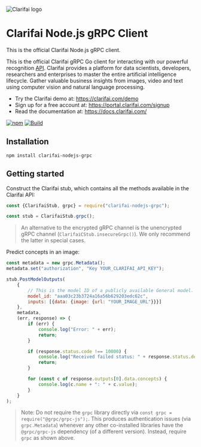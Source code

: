 ![Clarifai logo](docs/logo.png)

# Clarifai Node.js gRPC Client

This is the official Clarifai Node.js gRPC client.

This is the official Clarifai gRPC Go client for interacting with our powerful recognition
[API](https://docs.clarifai.com).
Clarifai provides a platform for data scientists, developers, researchers and enterprises to master the entire
artificial intelligence lifecycle. Gather valuable business insights from images, video and text using computer vision
and natural language processing.

* Try the Clarifai demo at: https://clarifai.com/demo
* Sign up for a free account at: https://portal.clarifai.com/signup
* Read the documentation at: https://docs.clarifai.com/


[![npm](https://img.shields.io/npm/v/clarifai-nodejs-grpc)](https://www.npmjs.com/package/clarifai-nodejs-grpc)
[![Build](https://github.com/Clarifai/clarifai-javascript-grpc/workflows/Run%20tests/badge.svg)](https://github.com/Clarifai/clarifai-nodejs-grpc/actions)


## Installation

```
npm install clarifai-nodejs-grpc
```


## Getting started

Construct the Clarifai stub, which contains all the methods available in the Clarifai API:

```javascript
const {ClarifaiStub, grpc} = require("clarifai-nodejs-grpc");

const stub = ClarifaiStub.grpc();
```

> An alternative to the encrypted gRPC channel is the unencrypted gRPC channel (`ClarifaiCStub.insecureGrpc()`).
> We only recommend the latter in special cases.

Predict concepts in an image:

```javascript
const metadata = new grpc.Metadata();
metadata.set("authorization", "Key YOUR_CLARIFAI_API_KEY");

stub.PostModelOutputs(
    {
        // This is the model ID of a publicly available General model. You may use any other public or custom model ID.
        model_id: "aaa03c23b3724a16a56b629203edc62c",
        inputs: [{data: {image: {url: "YOUR_IMAGE_URL"}}}]
    },
    metadata,
    (err, response) => {
        if (err) {
            console.log("Error: " + err);
            return;
        }

        if (response.status.code !== 10000) {
            console.log("Received failed status: " + response.status.description + "\n" + response.status.details);
            return;
        }

        for (const c of response.outputs[0].data.concepts) {
            console.log(c.name + ": " + c.value);
        }
    }
);
```

> Note: Do not require the `grpc` library directly via `const grpc = require("@grpc/grpc-js");`. This produces
> authentication issues (via `grpc.Metadata`) whenever any other co-installed libraries have the `@grpc/grpc-js`
> dependency (of a different version). Instead, require `grpc` as shown above.
